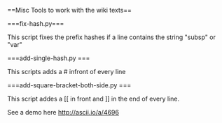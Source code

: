 ==Misc Tools to work with the wiki texts==

===fix-hash.py===

This script fixes the prefix hashes if a line contains the string "subsp" or "var"

===add-single-hash.py  ===

This scripts adds a # infront of every line

===add-square-bracket-both-side.py  ===

This script addes a [[ in front and ]] in the end of every line.


See a demo here
http://ascii.io/a/4696
